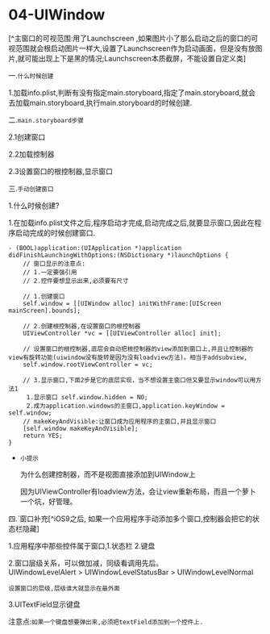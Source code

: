 # 04-UIWindow

[^主窗口的可视范围:用了Launchscreen
,如果图片小了那么启动之后的窗口的可视范围就会根启动图片一样大,设置了Launchscreen作为启动画面，但是没有放图片,就可能出现上下是黑的情况;Launchscreen本质截屏，不能设置自定义类]

一.`什么时候创建`

1.加载info.plist,判断有没有指定main.storyboard,指定了main.storyboard,就会去加载main.storyboard,执行main.storyboard的时候创建.

二.`main.storyboard步骤`

2.1创建窗口

2.2加载控制器

2.3设置窗口的根控制器,显示窗口

三.`手动创建窗口`

1.什么时候创建?

1.在加载info.plist文件之后,程序启动才完成,启动完成之后,就要显示窗口,因此在程序启动完成的时候创建窗口.

```objc
- (BOOL)application:(UIApplication *)application didFinishLaunchingWithOptions:(NSDictionary *)launchOptions {
    // 窗口显示的注意点:
    // 1.一定要强引用
    // 2.控件要想显示出来,必须要有尺寸

    // 1.创建窗口
    self.window = [[UIWindow alloc] initWithFrame:[UIScreen mainScreen].bounds];

    // 2.创建根控制器,在设置窗口的根控制器
    UIViewController *vc = [[UIViewController alloc] init];

    // 设置窗口的根控制器,底层会自动把根控制器的view添加到窗口上,并且让控制器的view有旋转功能(uiwindow没有旋转是因为没有loadview方法)。相当于addsubview,
    self.window.rootViewController = vc;

    // 3.显示窗口,下面2步是它的底层实现，当不想设置主窗口但又要显示window可以用方法1
     1.显示窗口 self.window.hidden = NO;
     2.成为application.windows的主窗口,application.keyWindow = self.window;
    // makeKeyAndVisible:让窗口成为应用程序的主窗口,并且显示窗口
    [self.window makeKeyAndVisible];
    return YES;
}
```

* `小提示`

  为什么创建控制器，而不是视图直接添加到UIWindow上

  因为UIViewController有loadview方法，会让view重新布局，而且一个萝卜一个坑，好管理。

四.`窗口补充[^iOS9之后, 如果一个应用程序手动添加多个窗口,控制器会把它的状态栏隐藏]

1.应用程序中那些控件属于窗口,1.状态栏 2.键盘

2.窗口层级关系，可以做加减，同级看调用先后。  
UIWindowLevelAlert &gt; UIWindowLevelStatusBar &gt; UIWindowLevelNormal

`设置窗口的层级,层级谁大就显示在最外面`

3.UITextField显示键盘

注意点:`如果一个键盘想要弹出来,必须把textField添加到一个控件上.`

